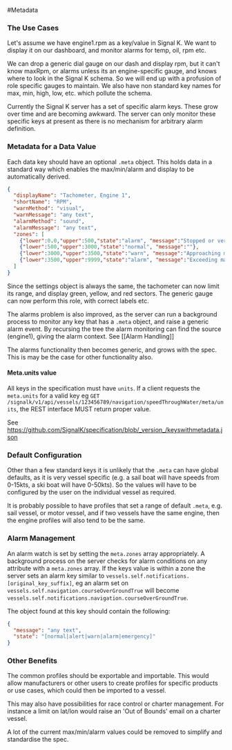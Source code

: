 #Metadata

### The Use Cases

Let's assume we have engine1.rpm as a key/value in Signal K. We want to display it on our dashboard, and monitor alarms for temp, oil, rpm etc.

We can drop a generic dial gauge on our dash and display rpm, but it can't know maxRpm, or alarms unless its an engine-specific gauge, and knows where to look in the Signal K schema. So we will end up with a profusion of role specific gauges to maintain. We also have non standard key names for max, min, high, low, etc. which pollute the schema.

Currently the Signal K server has a set of specific alarm keys. These grow over time and are becoming awkward. The server can only monitor these specific keys at present as there is no mechanism for arbitrary alarm definition.

### Metadata for a Data Value

Each data key should have an optional `.meta` object. This holds data in a standard way which enables the max/min/alarm and display to be automatically derived.
```json
{
  "displayName": "Tachometer, Engine 1",
  "shortName": "RPM",
  "warnMethod": "visual",
  "warnMessage": "any text",
  "alarmMethod": "sound",
  "alarmMessage": "any text",
  "zones": [
    {"lower":0.0,"upper":500,"state":"alarm", "message":"Stopped or very slow Rpm"},
    {"lower":500,"upper":3000,"state":"normal", "message":""},
    {"lower":3000,"upper":3500,"state":"warn", "message":"Approaching maximum rpm"},
    {"lower":3500,"upper":9999,"state":"alarm", "message":"Exceeding maximum rpm"}
  ]
}
```
Since the settings object is always the same, the tachometer can now limit its range, and display green, yellow, and red sectors. The generic gauge can now perform this role, with correct labels etc.

The alarms problem is also improved, as the server can run a background process to monitor any key that has a `.meta` object, and raise a generic alarm event. By recursing the tree the alarm monitoring can find the source (engine1), giving the alarm context. See [[Alarm Handling]]

The alarms functionality then becomes generic, and grows with the spec. This is may be the case for other functionality also.


#### Meta.units value

All keys in the specification must have `units`. If a client requests the `meta.units` for a valid key eg  `GET /signalk/v1/api/vessels/123456789/navigation/speedThroughWater/meta/units`, the REST interface MUST return proper value.

See https://github.com/SignalK/specification/blob/_version_/keyswithmetadata.json

### Default Configuration

Other than a few standard keys it is unlikely that the `.meta` can have global defaults, as it is very vessel specific (e.g. a sail boat will have speeds from 0-15kts, a ski boat will have 0-50kts). So the values will have to be configured by the user on the individual vessel as required.

It is probably possible to have profiles that set a range of default `.meta`, e.g. sail vessel, or motor vessel, and if two vessels have the same engine, then the engine profiles will also tend to be the same.

### Alarm Management

An alarm watch is set by setting the `meta.zones` array appropriately. A background process on the server checks for alarm conditions on any attribute with a `meta.zones` array. If the keys value is within a zone the server sets an alarm key similar to `vessels.self.notifications.[original_key_suffix]`, eg an alarm set on `vessels.self.navigation.courseOverGroundTrue` will become `vessels.self.notifications.navigation.courseOverGroundTrue`.

The object found at this key should contain the following:
```json
{
  "message": "any text",
  "state": "[normal|alert|warn|alarm|emergency]"
}
```
### Other Benefits

The common profiles should be exportable and importable. This would allow manufacturers or other users to create profiles for specific products or use cases, which could then be imported to a vessel.

This may also have possibilities for race control or charter management. For instance a limit on lat/lon would raise an 'Out of Bounds' email on a charter vessel.

A lot of the current max/min/alarm values could be removed to simplify and standardise the spec.
